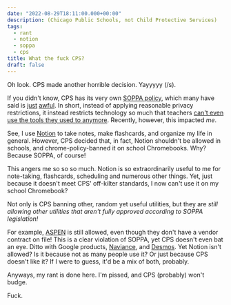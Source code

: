 ```yaml
---
date: "2022-08-29T18:11:00.000+00:00"
description: (Chicago Public Schools, not Child Protective Services)
tags:
  - rant
  - notion
  - soppa
  - cps
title: What the fuck CPS?
draft: false
---
```


Oh look. CPS made another horrible decision. Yayyyyy (/s).

If you didn't know, CPS has its very own [SOPPA policy](https://www.cps.edu/about/policies/student-online-personal-protection-act/), which many have said is [just](https://www.ilfps.org/orgs_call_on_cps_to_revise_soppa_policy) [awful](https://chicago.suntimes.com/education/2021/11/1/22749383/cps-soppa-student-online-personal-protection-act-students-data-privacy-public-schools-adobe). In short, instead of applying reasonable privacy restrictions, it instead restricts technology so much that teachers [can't even use the tools they used to anymore](https://www.chicagotribune.com/news/breaking/ct-chicago-public-schools-student-privacy-personal-information-20220817-trkwbhehfzeq3imkfzxmhgwhdm-story.html). Recently, however, this impacted _me_.

See, I use [Notion](https://notion.so) to take notes, make flashcards, and organize my life in general. However, CPS decided that, in fact, Notion shouldn't be allowed in schools, and chrome-policy-banned it on school Chromebooks. Why? Because SOPPA, of course!

This angers me so so so much. Notion is so extraordinarily useful to me for note-taking, flashcards, scheduling and numerous other things. Yet, just because it doesn't meet CPS' off-kilter standards, I now can't use it on my school Chromebook?

Not only is CPS banning other, random yet useful utilities, but they are _still allowing other utilities that aren't fully approved according to SOPPA legislation!_

For example, [ASPEN](https://aspen.cps.edu/aspen/logon.do) is still allowed, even though they don't have a vendor contract on file! This is a clear violation of SOPPA, yet CPS doesn't even bat an eye. Ditto with Google products, [Naviance](https://www.naviance.com/), and [Desmos](https://www.desmos.com/). Yet Notion isn't allowed? Is it because not as many people use it? Or just because CPS doesn't like it? If I were to guess, it'd be a mix of both, probably.

Anyways, my rant is done here. I'm pissed, and CPS (probably) won't budge.

Fuck.
